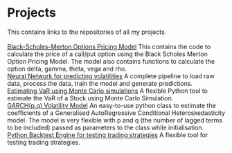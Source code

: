 # Projects
This contains links to the repositories of all my projects.<br>
<br>
[Black-Scholes-Merton Options Pricing Model](https://github.com/ArnavSambhare/Black_Scholes_Merton_Model) This contains the code to calculate the price of a call/put option using the Black Scholes Merton Option Pricing Model. The model also contains functions to calculate the option delta, gamma, theta, vega and rho.
<br>
[Neural Network for predicting volatilities](https://github.com/ArnavSambhare/VolatilityPredictorNeuralNet) A complete pipeline to load raw data, process the data, train the model and generate predictions.
<br>
[Estimating VaR using Monte Carlo simulations](https://github.com/ArnavSambhare/VaR_Monte_Carlo_Simulation_GBM) A flexible Python tool to estimate the VaR of a Stock using Monte Carlo Simulation.
<br>
[GARCH(p,q) Volatility Model](https://github.com/ArnavSambhare/GARCH-Volatility-Model) An easy-to-use python class to estimate the coefficients of a Generalised AutoRegressive Conditional Heteroskedasticity model. The model is very flexible with p and q (the number of lagged terms to be included) passed as parameters to the class while initialisation.
<br>
[Python Backtest Engine for testing trading strategies](https://github.com/ArnavSambhare/Backtest-Engine) A flexible tool for testing trading strategies.
<br>
